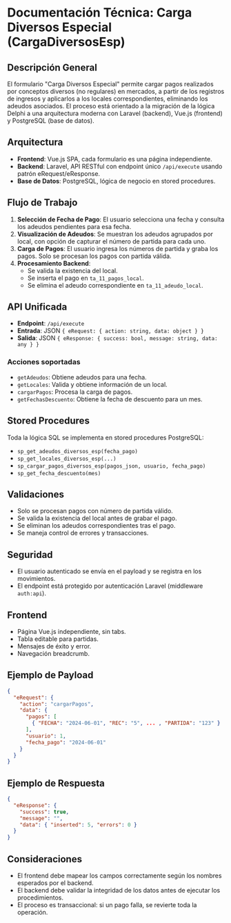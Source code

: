 # Documentación Técnica: Carga Diversos Especial (CargaDiversosEsp)

## Descripción General
El formulario "Carga Diversos Especial" permite cargar pagos realizados por conceptos diversos (no regulares) en mercados, a partir de los registros de ingresos y aplicarlos a los locales correspondientes, eliminando los adeudos asociados. El proceso está orientado a la migración de la lógica Delphi a una arquitectura moderna con Laravel (backend), Vue.js (frontend) y PostgreSQL (base de datos).

## Arquitectura
- **Frontend**: Vue.js SPA, cada formulario es una página independiente.
- **Backend**: Laravel, API RESTful con endpoint único `/api/execute` usando patrón eRequest/eResponse.
- **Base de Datos**: PostgreSQL, lógica de negocio en stored procedures.

## Flujo de Trabajo
1. **Selección de Fecha de Pago**: El usuario selecciona una fecha y consulta los adeudos pendientes para esa fecha.
2. **Visualización de Adeudos**: Se muestran los adeudos agrupados por local, con opción de capturar el número de partida para cada uno.
3. **Carga de Pagos**: El usuario ingresa los números de partida y graba los pagos. Solo se procesan los pagos con partida válida.
4. **Procesamiento Backend**:
   - Se valida la existencia del local.
   - Se inserta el pago en `ta_11_pagos_local`.
   - Se elimina el adeudo correspondiente en `ta_11_adeudo_local`.

## API Unificada
- **Endpoint**: `/api/execute`
- **Entrada**: JSON `{ eRequest: { action: string, data: object } }`
- **Salida**: JSON `{ eResponse: { success: bool, message: string, data: any } }`

### Acciones soportadas
- `getAdeudos`: Obtiene adeudos para una fecha.
- `getLocales`: Valida y obtiene información de un local.
- `cargarPagos`: Procesa la carga de pagos.
- `getFechasDescuento`: Obtiene la fecha de descuento para un mes.

## Stored Procedures
Toda la lógica SQL se implementa en stored procedures PostgreSQL:
- `sp_get_adeudos_diversos_esp(fecha_pago)`
- `sp_get_locales_diversos_esp(...)`
- `sp_cargar_pagos_diversos_esp(pagos_json, usuario, fecha_pago)`
- `sp_get_fecha_descuento(mes)`

## Validaciones
- Solo se procesan pagos con número de partida válido.
- Se valida la existencia del local antes de grabar el pago.
- Se eliminan los adeudos correspondientes tras el pago.
- Se maneja control de errores y transacciones.

## Seguridad
- El usuario autenticado se envía en el payload y se registra en los movimientos.
- El endpoint está protegido por autenticación Laravel (middleware `auth:api`).

## Frontend
- Página Vue.js independiente, sin tabs.
- Tabla editable para partidas.
- Mensajes de éxito y error.
- Navegación breadcrumb.

## Ejemplo de Payload
```json
{
  "eRequest": {
    "action": "cargarPagos",
    "data": {
      "pagos": [
        { "FECHA": "2024-06-01", "REC": "5", ... , "PARTIDA": "123" }
      ],
      "usuario": 1,
      "fecha_pago": "2024-06-01"
    }
  }
}
```

## Ejemplo de Respuesta
```json
{
  "eResponse": {
    "success": true,
    "message": "",
    "data": { "inserted": 5, "errors": 0 }
  }
}
```

## Consideraciones
- El frontend debe mapear los campos correctamente según los nombres esperados por el backend.
- El backend debe validar la integridad de los datos antes de ejecutar los procedimientos.
- El proceso es transaccional: si un pago falla, se revierte toda la operación.
